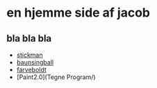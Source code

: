 # en hjemme side af jacob
## bla bla bla



- [stickman](stickman/)
- [baunsingball](bauncingball/)
- [farveboldt](BlueBalls/)
- [Paint2.0](Tegne Program/)
